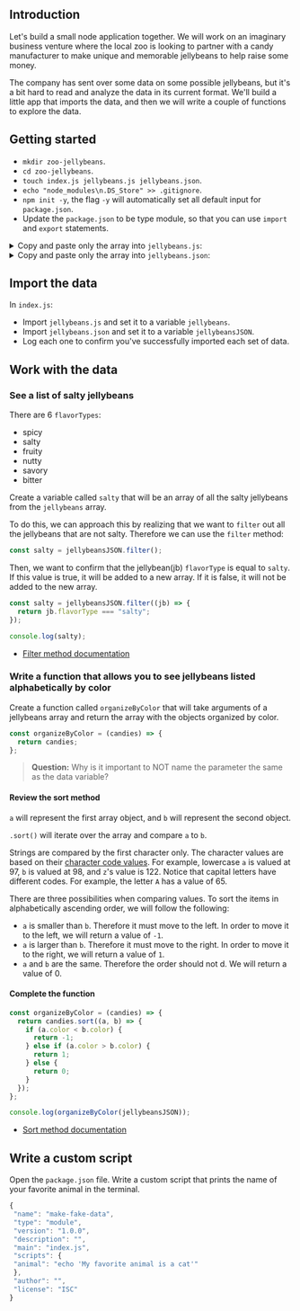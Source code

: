 ## Introduction

Let's build a small node application together. We will work on an imaginary business venture where the local zoo is looking to partner with a candy manufacturer to make unique and memorable jellybeans to help raise some money.

The company has sent over some data on some possible jellybeans, but it's a bit hard to read and analyze the data in its current format. We'll build a little app that imports the data, and then we will write a couple of functions to explore the data.

## Getting started

- `mkdir zoo-jellybeans`.
- `cd zoo-jellybeans`.
- `touch index.js jellybeans.js jellybeans.json`.
- `echo "node_modules\n.DS_Store" >> .gitignore`.
- `npm init -y`, the flag `-y` will automatically set all default input for `package.json`.
- Update the `package.json` to be type module, so that you can use `import` and `export` statements.

<details><summary>Copy and paste only the array into <code>jellybeans.js</code>:</summary>

<code><pre>

```js
[
  {
    name: "Wiggly Chilean Corralero",
    color: "sky blue",
    flavorType: "bitter",
    inStock: true,
  },
  {
    name: "Impish Argente Brun",
    color: "gold",
    flavorType: "spicy",
    inStock: false,
  },
  {
    name: "Venerated Pulikulam",
    color: "yellow",
    flavorType: "salty",
    inStock: true,
  },
  {
    name: "Well-to-do Hognosed viper",
    color: "blue",
    flavorType: "salty",
    inStock: false,
  },
  {
    name: "Attractive Australian Freshwater Crocodile",
    color: "black",
    flavorType: "fruity",
    inStock: true,
  },
  {
    name: "Mediocre West African Lion",
    color: "olive",
    flavorType: "fruity",
    inStock: true,
  },
  {
    name: "Ill-informed Bolognese",
    color: "salmon",
    flavorType: "salty",
    inStock: false,
  },
  {
    name: "Warped Bouvier des Flandres",
    color: "lime",
    flavorType: "spicy",
    inStock: true,
  },
  {
    name: "Serene Allmogekor",
    color: "tan",
    flavorType: "bitter",
    inStock: false,
  },
  {
    name: "Brisk Grass Carrying Wasp",
    color: "fuchsia",
    flavorType: "savory",
    inStock: true,
  },
];
```

</pre></code>

</details>

<details><summary>Copy and paste only the array into <code>jellybeans.json</code>:</summary>

<code><pre>

```js
[
  {
    name: "Perfumed Savannah",
    color: "yellow",
    flavorType: "fruity",
    inStock: true,
  },
  {
    name: "Agitated Northeast Congo Lion",
    color: "fuchsia",
    flavorType: "fruity",
    inStock: false,
  },
  {
    name: "Royal Australian Draught Horse",
    color: "magenta",
    flavorType: "spicy",
    inStock: true,
  },
  {
    name: "Unselfish Kurilian Bobtail",
    color: "turquoise",
    flavorType: "salty",
    inStock: true,
  },
  {
    name: "Glorious Northeast Congo Lion",
    color: "magenta",
    flavorType: "nutty",
    inStock: false,
  },
  {
    name: "Rotating Silver",
    color: "gold",
    flavorType: "fruity",
    inStock: false,
  },
  {
    name: "Speedy Toyger",
    color: "gold",
    flavorType: "spicy",
    inStock: true,
  },
  {
    name: "Flowery Australian Freshwater Crocodile",
    color: "grey",
    flavorType: "salty",
    inStock: true,
  },
  {
    name: "Upset Chinese River Dolphin",
    color: "indigo",
    flavorType: "nutty",
    inStock: true,
  },
  {
    name: "Smoggy Württemberger",
    color: "pink",
    flavorType: "savory",
    inStock: false,
  },
];
```

</pre></code>
</details>

## Import the data

In `index.js`:

- Import `jellybeans.js` and set it to a variable `jellybeans`.
- Import `jellybeans.json` and set it to a variable `jellybeansJSON`.
- Log each one to confirm you've successfully imported each set of data.

## Work with the data

### See a list of salty jellybeans

There are 6 `flavorTypes`:

- spicy
- salty
- fruity
- nutty
- savory
- bitter

Create a variable called `salty` that will be an array of all the salty jellybeans from the `jellybeans` array.

To do this, we can approach this by realizing that we want to `filter` out all the jellybeans that are not salty. Therefore we can use the `filter` method:

```js
const salty = jellybeansJSON.filter();
```

Then, we want to confirm that the jellybean(jb) `flavorType` is equal to `salty`. If this value is true, it will be added to a new array. If it is false, it will not be added to the new array.

```js
const salty = jellybeansJSON.filter((jb) => {
  return jb.flavorType === "salty";
});

console.log(salty);
```

- [Filter method documentation](https://developer.mozilla.org/en-US/docs/Web/JavaScript/Reference/Global_Objects/Array/filter)

### Write a function that allows you to see jellybeans listed alphabetically by color

Create a function called `organizeByColor` that will take arguments of a jellybeans array and return the array with the objects organized by color.

```js
const organizeByColor = (candies) => {
  return candies;
};
```

> **Question:** Why is it important to NOT name the parameter the same as the data variable?

#### Review the sort method

`a` will represent the first array object, and `b` will represent the second object.

`.sort()` will iterate over the array and compare `a` to `b`.

Strings are compared by the first character only. The character values are based on their [character code values](https://www.w3schools.com/charsets/ref_utf_basic_latin.asp). For example, lowercase `a` is valued at 97, `b` is valued at 98, and `z`'s value is 122. Notice that capital letters have different codes. For example, the letter `A` has a value of 65.

There are three possibilities when comparing values. To sort the items in alphabetically ascending order, we will follow the following:

- `a` is smaller than `b`. Therefore it must move to the left. In order to move it to the left, we will return a value of `-1`.
- `a` is larger than `b`. Therefore it must move to the right. In order to move it to the right, we will return a value of `1`.
- `a` and `b` are the same. Therefore the order should not d. We will return a value of 0.

#### Complete the function

```js
const organizeByColor = (candies) => {
  return candies.sort((a, b) => {
    if (a.color < b.color) {
      return -1;
    } else if (a.color > b.color) {
      return 1;
    } else {
      return 0;
    }
  });
};
```

```js
console.log(organizeByColor(jellybeansJSON));
```

- [Sort method documentation](https://developer.mozilla.org/en-US/docs/Web/JavaScript/Reference/Global_Objects/Array/sort)

## Write a custom script

Open the `package.json` file. Write a custom script that prints the name of your favorite animal in the terminal.

```js
{
 "name": "make-fake-data",
 "type": "module",
 "version": "1.0.0",
 "description": "",
 "main": "index.js",
 "scripts": {
 "animal": "echo 'My favorite animal is a cat'"
 },
 "author": "",
 "license": "ISC"
}


```
